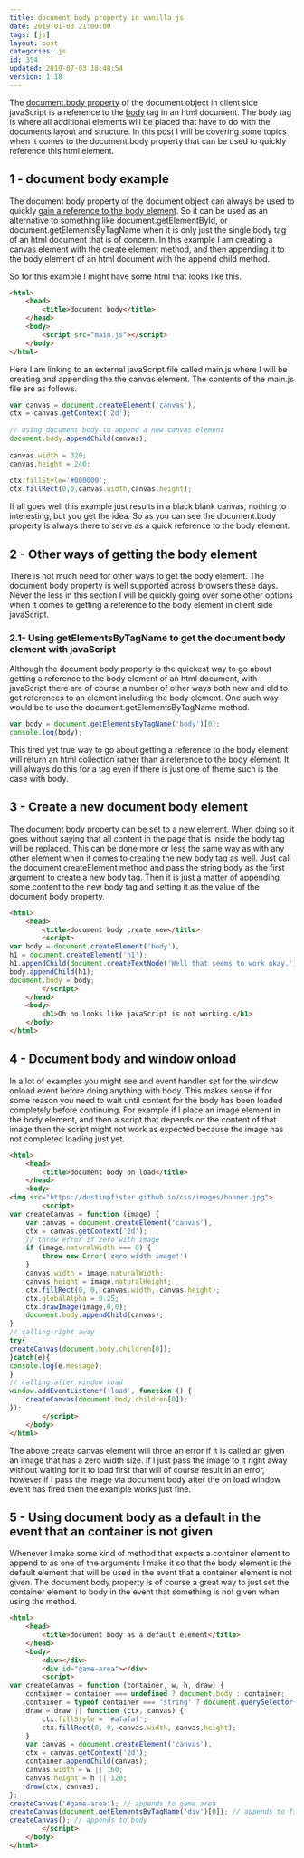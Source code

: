 ```yaml
---
title: document body property in vanilla js
date: 2019-01-03 21:00:00
tags: [js]
layout: post
categories: js
id: 354
updated: 2019-07-03 18:48:54
version: 1.18
---
```


The [document.body property](https://developer.mozilla.org/en-US/docs/Web/API/Document/body) of the document object in client side javaScript is a reference to the [body](https://developer.mozilla.org/en-US/docs/Web/HTML/Element/body) tag in an html document. The body tag is where all additional elements will be placed that have to do with the documents layout and structure. In this post I will be covering some topics when it comes to the document.body property that can be used to quickly reference this html element.

<!-- more -->

## 1 - document body example

The document body property of the document object can always be used to quickly [gain a reference to the body element](https://stackoverflow.com/questions/26067590/get-body-element-of-site-using-only-javascript). So it can be used as an alternative to something like document.getElementById, or document.getElementsByTagName when it is only just the single body tag of an html document that is of concern. In this example I am creating a canvas element with the create element method, and then appending it to the body element of an html document with the append child method.

So for this example I might have some html that looks like this.

```html
<html>
    <head>
        <title>document body</title>
    </head>
    <body>
        <script src="main.js"></script>
    </body>
</html>
```

Here I am linking to an external javaScript file called main.js where I will be creating and appending the the canvas element. The contents of the main.js file are as follows.

```js
var canvas = document.createElement('canvas'),
ctx = canvas.getContext('2d');
 
// using document body to append a new canvas element
document.body.appendChild(canvas);
 
canvas.width = 320;
canvas.height = 240;
 
ctx.fillStyle='#000000';
ctx.fillRect(0,0,canvas.width,canvas.height);
```

If all goes well this example just results in a black blank canvas, nothing to interesting, but you get the idea. So as you can see the document.body property is always there to serve as a quick reference to the body element.

## 2 - Other ways of getting the body element

There is not much need for other ways to get the body element. The document body property is well supported across browsers these days. Never the less in this section I will be quickly going over some other options when it comes to getting a reference to the body element in client side javaScript.

### 2.1- Using getElementsByTagName to get the document body element with javaScript

Although the document body property is the quickest way to go about getting a reference to the body element of an html document, with javaScript there are of course a number of other ways both new and old to get references to an element including the body element. One such way would be to use the document.getElementsByTagName method.

```js
var body = document.getElementsByTagName('body')[0];
console.log(body);
```

This tired yet true way to go about getting a reference to the body element will return an html collection rather than a reference to the body element. It will always do this for a tag even if there is just one of theme such is the case with body.

## 3 - Create a new document body element

The document body property can be set to a new element. When doing so it goes without saying that all content in the page that is inside the body tag will be replaced. This can be done more or less the same way as with any other element when it comes to creating the new body tag as well. Just call the document createElement method and pass the string body as the first argument to create a new body tag. Then it is just a matter of appending some content to the new body tag and setting it as the value of the document body property.

```html
<html>
    <head>
        <title>document body create new</title>
        <script>
var body = document.createElement('body'),
h1 = document.createElement('h1');
h1.appendChild(document.createTextNode('Well that seems to work okay.'));
body.appendChild(h1);
document.body = body;
        </script>
    </head>
    <body>
        <h1>Oh no looks like javaScript is not working.</h1>
    </body>
</html>
```

## 4 - Document body and window onload

In a lot of examples you might see and event handler set for the window onload event before doing anything with body. This makes sense if for some reason you need to wait until content for the body has been loaded completely before continuing. For example if I place an image element in the body element, and then a script that depends on the content of that image then the script might not work as expected because the image has not completed loading just yet.

```html
<html>
    <head>
        <title>document body on load</title>
    </head>
    <body>
<img src="https://dustinpfister.github.io/css/images/banner.jpg">
        <script>
var createCanvas = function (image) {
    var canvas = document.createElement('canvas'),
    ctx = canvas.getContext('2d');
    // throw error if zero with image
    if (image.naturalWidth === 0) {
        throw new Error('zero width image!')
    }
    canvas.width = image.naturalWidth;
    canvas.height = image.naturalHeight;
    ctx.fillRect(0, 0, canvas.width, canvas.height);
    ctx.globalAlpha = 0.25;
    ctx.drawImage(image,0,0);
    document.body.appendChild(canvas);
}
// calling right away
try{
createCanvas(document.body.children[0]);
}catch(e){
console.log(e.message);
}
// calling after window load
window.addEventListener('load', function () {
    createCanvas(document.body.children[0]);
});
        </script>
    </body>
</html>
```

The above create canvas element will throe an error if it is called an given an image that has a zero width size. If I just pass the image to it right away without waiting for it to load first that will of course result in an error, however if I pass the image via document body after the on load window event has fired then the example works just fine.

## 5 - Using document body as a default in the event that an container is not given

Whenever I make some kind of method that expects a container element to append to as one of the arguments I make it so that the body element is the default element that will be used in the event that a container element is not given. The document body property is of course a great way to just set the container element to body in the event that something is not given when using the method.

```html
<html>
    <head>
        <title>document body as a default element</title>
    </head>
    <body>
        <div></div>
        <div id="game-area"></div>
        <script>
var createCanvas = function (container, w, h, draw) {
    container = container === undefined ? document.body : container;
    container = typeof container === 'string' ? document.querySelector(container) : container;
    draw = draw || function (ctx, canvas) {
        ctx.fillStyle = '#afafaf';
        ctx.fillRect(0, 0, canvas.width, canvas.height);
    }
    var canvas = document.createElement('canvas'),
    ctx = canvas.getContext('2d');
    container.appendChild(canvas);
    canvas.width = w || 160;
    canvas.height = h || 120;
    draw(ctx, canvas);
};
createCanvas('#game-area'); // appends to game area
createCanvas(document.getElementsByTagName('div')[0]); // appends to first div
createCanvas(); // appends to body
        </script>
    </body>
</html>
```